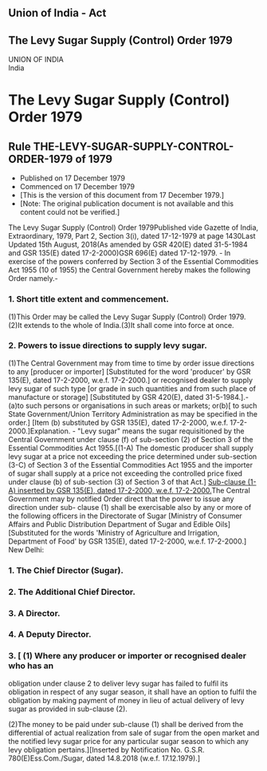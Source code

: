 ## Union of India - Act

## The Levy Sugar Supply (Control) Order 1979

UNION OF INDIA  
India

# The Levy Sugar Supply (Control) Order 1979

## Rule THE-LEVY-SUGAR-SUPPLY-CONTROL-ORDER-1979 of 1979

  * Published on 17 December 1979 
  * Commenced on 17 December 1979 
  * [This is the version of this document from 17 December 1979.] 
  * [Note: The original publication document is not available and this content could not be verified.] 

The Levy Sugar Supply (Control) Order 1979Published vide Gazette of India,
Extraordinary, 1979, Part 2, Section 3(i), dated 17-12-1979 at page 1430Last
Updated 15th August, 2018(As amended by GSR 420(E) dated 31-5-1984 and GSR
135(E) dated 17-2-2000)GSR 696(E) dated 17-12-1979. - In exercise of the
powers conferred by Section 3 of the Essential Commodities Act 1955 (10 of
1955) the Central Government hereby makes the following Order namely.-

### 1. Short title extent and commencement.

(1)This Order may be called the Levy Sugar Supply (Control) Order 1979.(2)It
extends to the whole of India.(3)It shall come into force at once.

### 2. Powers to issue directions to supply levy sugar.

(1)The Central Government may from time to time by order issue directions to
any [producer or importer] [Substituted for the word 'producer' by GSR 135(E),
dated 17-2-2000, w.e.f. 17-2-2000.] or recognised dealer to supply levy sugar
of such type [or grade in such quantities and from such place of manufacture
or storage] [Substituted by GSR 420(E), dated 31-5-1984.].-(a)to such persons
or organisations in such areas or markets; or(b)[ to such State
Government/Union Territory Administration as may be specified in the order.]
[Item (b) substituted by GSR 135(E), dated 17-2-2000, w.e.f.
17-2-2000.]Explanation. - "Levy sugar" means the sugar requisitioned by the
Central Government under clause (f) of sub-section (2) of Section 3 of the
Essential Commodities Act 1955.[(1-A) The domestic producer shall supply levy
sugar at a price not exceeding the price determined under sub-section (3-C) of
Section 3 of the Essential Commodities Act 1955 and the importer of sugar
shall supply at a price not exceeding the controlled price fixed under clause
(b) of sub-section (3) of Section 3 of that Act.] [Sub-clause (1-A) inserted
by GSR 135(E), dated 17-2-2000, w.e.f. 17-2-2000.](2)The Central Government
may by notified Order direct that the power to issue any direction under sub-
clause (1) shall be exercisable also by any or more of the following officers
in the Directorate of Sugar [Ministry of Consumer Affairs and Public
Distribution Department of Sugar and Edible Oils] [Substituted for the words
'Ministry of Agriculture and Irrigation, Department of Food' by GSR 135(E),
dated 17-2-2000, w.e.f. 17-2-2000.] New Delhi:

### 1\. The Chief Director (Sugar).

### 2\. The Additional Chief Director.

### 3. A Director.

### 4. A Deputy Director.

### 3\. [ (1) Where any producer or importer or recognised dealer who has an
obligation under clause 2 to deliver levy sugar has failed to fulfil its
obligation in respect of any sugar season, it shall have an option to fulfil
the obligation by making payment of money in lieu of actual delivery of levy
sugar as provided in sub-clause (2).

(2)The money to be paid under sub-clause (1) shall be derived from the
differential of actual realization from sale of sugar from the open market and
the notified levy sugar price for any particular sugar season to which any
levy obligation pertains.][Inserted by Notification No. G.S.R.
780(E)Ess.Com./Sugar, dated 14.8.2018 (w.e.f. 17.12.1979).]

